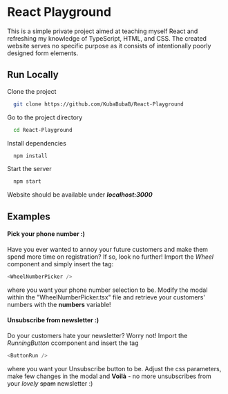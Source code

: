 
# React Playground

This is a simple private project aimed at teaching myself React and refreshing my knowledge of TypeScript, HTML, and CSS. The created website serves no specific purpose as it consists of intentionally poorly designed form elements.

## Run Locally

Clone the project

```bash
  git clone https://github.com/KubaBubaB/React-Playground
```

Go to the project directory

```bash
  cd React-Playground
```

Install dependencies

```bash
  npm install
```

Start the server

```bash
  npm start
```

Website should be available under ***localhost:3000***


## Examples

#### Pick your phone number :)
Have you ever wanted to annoy your future customers and make them spend more time on registration? If so, look no further! Import the *Wheel* component and simply insert the tag:
```javascript
<WheelNumberPicker />
```
where you want your phone number selection to be. Modify the modal within the "WheelNumberPicker.tsx" file and retrieve your customers' numbers with the **numbers** variable!

#### Unsubscribe from newsletter :)
Do your customers hate your newsletter? Worry not! Import the *RunningButton* ccomponent and insert the tag 
```javascript
<ButtonRun />
```
where you want your Unsubscribe button to be. Adjust the css parameters, make few changes in the modal and **Voilà** - no more unsubscribes from your *lovely* ~~spam~~ newsletter :)

